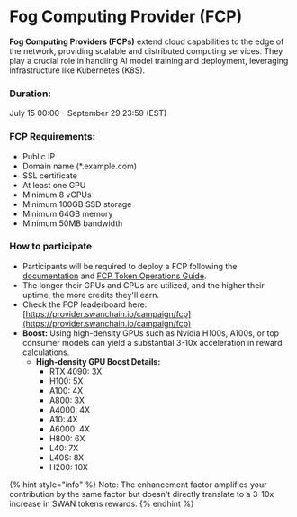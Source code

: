 # Fog Computing Provider (FCP)

**Fog Computing Providers (FCPs)** extend cloud capabilities to the edge of the network, providing scalable and distributed computing services. They play a crucial role in handling AI model training and deployment, leveraging infrastructure like Kubernetes (K8S).

### **Duration:**&#x20;

July 15 00:00 - September 29 23:59 (EST)

### **FCP Requirements:**

* Public IP
* Domain name (\*.example.com)
* SSL certificate
* At least one GPU
* Minimum 8 vCPUs
* Minimum 100GB SSD storage
* Minimum 64GB memory
* Minimum 50MB bandwidth

### **How to participate**

* Participants will be required to deploy a FCP following the [documentation](../../../computing-provider/fog-computing-provider-fcp/computing-provider-setup.md) and [FCP Token Operations Guide](../../../computing-provider/fog-computing-provider-fcp/fcp-token-operations-guide.md).
* The longer their GPUs and CPUs are utilized, and the higher their uptime, the more credits they'll earn.
* Check the FCP leaderboard here: [https://provider.swanchain.io/campaign/fcp](https://provider.swanchain.io/campaign/fcp)
* **Boost:** Using high-density GPUs such as Nvidia H100s, A100s, or top consumer models can yield a substantial 3-10x acceleration in reward calculations.
  * **High-density GPU Boost Details:**
    * RTX 4090: 3X
    * H100: 5X
    * A100: 4X
    * A800: 3X
    * A4000: 4X
    * A10: 4X
    * A6000: 4X
    * H800: 6X
    * L40: 7X
    * L40S: 8X
    * H200: 10X

{% hint style="info" %}
Note: The enhancement factor amplifies your contribution by the same factor but doesn't directly translate to a 3-10x increase in SWAN tokens rewards.
{% endhint %}
